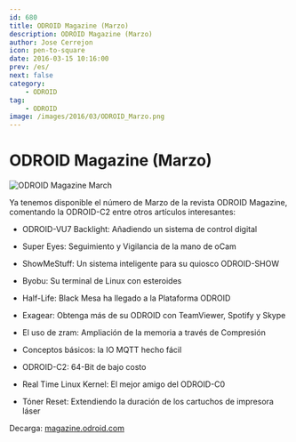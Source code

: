 ```yaml
---
id: 680
title: ODROID Magazine (Marzo)
description: ODROID Magazine (Marzo)
author: Jose Cerrejon
icon: pen-to-square
date: 2016-03-15 10:16:00
prev: /es/
next: false
category:
    - ODROID
tag:
    - ODROID
image: /images/2016/03/ODROID_Marzo.png
---
```


# ODROID Magazine (Marzo)

![ODROID Magazine March](/images/2016/03/ODROID_Marzo.png)

Ya tenemos disponible el número de Marzo de la revista ODROID Magazine, comentando la ODROID-C2 entre otros artículos interesantes:

-   ODROID-VU7 Backlight: Añadiendo un sistema de control digital

-   Super Eyes: Seguimiento y Vigilancia de la mano de oCam

-   ShowMeStuff: Un sistema inteligente para su quiosco ODROID-SHOW

-   Byobu: Su terminal de Linux con esteroides

-   Half-Life: Black Mesa ha llegado a la Plataforma ODROID

-   Exagear: Obtenga más de su ODROID con TeamViewer, Spotify y Skype

-   El uso de zram: Ampliación de la memoria a través de Compresión

-   Conceptos básicos: la IO MQTT hecho fácil

-   ODROID-C2: 64-Bit de bajo costo

-   Real Time Linux Kernel: El mejor amigo del ODROID-C0

-   Tóner Reset: Extendiendo la duración de los cartuchos de impresora láser

Decarga: [magazine.odroid.com](https://magazine.odroid.com/201603)
